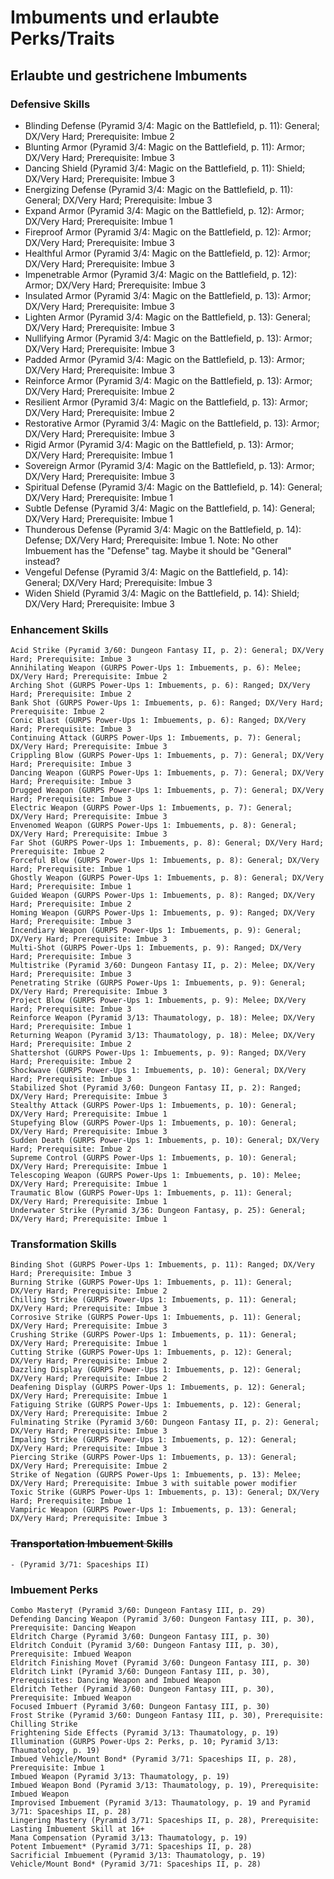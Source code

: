 # Imbuments und erlaubte Perks/Traits

## Erlaubte und gestrichene Imbuments

### Defensive Skills
- Blinding Defense (Pyramid 3/4: Magic on the Battlefield, p. 11): General; DX/Very Hard; Prerequisite: Imbue 2
- Blunting Armor (Pyramid 3/4: Magic on the Battlefield, p. 11): Armor; DX/Very Hard; Prerequisite: Imbue 3
- Dancing Shield (Pyramid 3/4: Magic on the Battlefield, p. 11): Shield; DX/Very Hard; Prerequisite: Imbue 3
- Energizing Defense (Pyramid 3/4: Magic on the Battlefield, p. 11): General; DX/Very Hard; Prerequisite: Imbue 3
- Expand Armor (Pyramid 3/4: Magic on the Battlefield, p. 12): Armor; DX/Very Hard; Prerequisite: Imbue 1
- Fireproof Armor (Pyramid 3/4: Magic on the Battlefield, p. 12): Armor; DX/Very Hard; Prerequisite: Imbue 3
- Healthful Armor (Pyramid 3/4: Magic on the Battlefield, p. 12): Armor; DX/Very Hard; Prerequisite: Imbue 3
- Impenetrable Armor (Pyramid 3/4: Magic on the Battlefield, p. 12): Armor; DX/Very Hard; Prerequisite: Imbue 3
- Insulated Armor (Pyramid 3/4: Magic on the Battlefield, p. 13): Armor; DX/Very Hard; Prerequisite: Imbue 3
- Lighten Armor (Pyramid 3/4: Magic on the Battlefield, p. 13): General; DX/Very Hard; Prerequisite: Imbue 3
- Nullifying Armor (Pyramid 3/4: Magic on the Battlefield, p. 13): Armor; DX/Very Hard; Prerequisite: Imbue 3
- Padded Armor (Pyramid 3/4: Magic on the Battlefield, p. 13): Armor; DX/Very Hard; Prerequisite: Imbue 3
- Reinforce Armor (Pyramid 3/4: Magic on the Battlefield, p. 13): Armor; DX/Very Hard; Prerequisite: Imbue 2
- Resilient Armor (Pyramid 3/4: Magic on the Battlefield, p. 13): Armor; DX/Very Hard; Prerequisite: Imbue 2
- Restorative Armor (Pyramid 3/4: Magic on the Battlefield, p. 13): Armor; DX/Very Hard; Prerequisite: Imbue 3
- Rigid Armor (Pyramid 3/4: Magic on the Battlefield, p. 13): Armor; DX/Very Hard; Prerequisite: Imbue 1
- Sovereign Armor (Pyramid 3/4: Magic on the Battlefield, p. 13): Armor; DX/Very Hard; Prerequisite: Imbue 3
- Spiritual Defense (Pyramid 3/4: Magic on the Battlefield, p. 14): General; DX/Very Hard; Prerequisite: Imbue 1
- Subtle Defense (Pyramid 3/4: Magic on the Battlefield, p. 14): General; DX/Very Hard; Prerequisite: Imbue 1
- Thunderous Defense (Pyramid 3/4: Magic on the Battlefield, p. 14): Defense; DX/Very Hard; Prerequisite: Imbue 1. Note: No other Imbuement has the "Defense" tag. Maybe it should be "General" instead?
- Vengeful Defense (Pyramid 3/4: Magic on the Battlefield, p. 14): General; DX/Very Hard; Prerequisite: Imbue 3
- Widen Shield (Pyramid 3/4: Magic on the Battlefield, p. 14): Shield; DX/Very Hard; Prerequisite: Imbue 3


### Enhancement Skills

    Acid Strike (Pyramid 3/60: Dungeon Fantasy II, p. 2): General; DX/Very Hard; Prerequisite: Imbue 3
    Annihilating Weapon (GURPS Power-Ups 1: Imbuements, p. 6): Melee; DX/Very Hard; Prerequisite: Imbue 2
    Arching Shot (GURPS Power-Ups 1: Imbuements, p. 6): Ranged; DX/Very Hard; Prerequisite: Imbue 2
    Bank Shot (GURPS Power-Ups 1: Imbuements, p. 6): Ranged; DX/Very Hard; Prerequisite: Imbue 2
    Conic Blast (GURPS Power-Ups 1: Imbuements, p. 6): Ranged; DX/Very Hard; Prerequisite: Imbue 3
    Continuing Attack (GURPS Power-Ups 1: Imbuements, p. 7): General; DX/Very Hard; Prerequisite: Imbue 3
    Crippling Blow (GURPS Power-Ups 1: Imbuements, p. 7): General; DX/Very Hard; Prerequisite: Imbue 3
    Dancing Weapon (GURPS Power-Ups 1: Imbuements, p. 7): General; DX/Very Hard; Prerequisite: Imbue 3
    Drugged Weapon (GURPS Power-Ups 1: Imbuements, p. 7): General; DX/Very Hard; Prerequisite: Imbue 3
    Electric Weapon (GURPS Power-Ups 1: Imbuements, p. 7): General; DX/Very Hard; Prerequisite: Imbue 3
    Envenomed Weapon (GURPS Power-Ups 1: Imbuements, p. 8): General; DX/Very Hard; Prerequisite: Imbue 3
    Far Shot (GURPS Power-Ups 1: Imbuements, p. 8): General; DX/Very Hard; Prerequisite: Imbue 2
    Forceful Blow (GURPS Power-Ups 1: Imbuements, p. 8): General; DX/Very Hard; Prerequisite: Imbue 1
    Ghostly Weapon (GURPS Power-Ups 1: Imbuements, p. 8): General; DX/Very Hard; Prerequisite: Imbue 1
    Guided Weapon (GURPS Power-Ups 1: Imbuements, p. 8): Ranged; DX/Very Hard; Prerequisite: Imbue 2
    Homing Weapon (GURPS Power-Ups 1: Imbuements, p. 9): Ranged; DX/Very Hard; Prerequisite: Imbue 3
    Incendiary Weapon (GURPS Power-Ups 1: Imbuements, p. 9): General; DX/Very Hard; Prerequisite: Imbue 3
    Multi-Shot (GURPS Power-Ups 1: Imbuements, p. 9): Ranged; DX/Very Hard; Prerequisite: Imbue 3
    Multistrike (Pyramid 3/60: Dungeon Fantasy II, p. 2): Melee; DX/Very Hard; Prerequisite: Imbue 3
    Penetrating Strike (GURPS Power-Ups 1: Imbuements, p. 9): General; DX/Very Hard; Prerequisite: Imbue 3
    Project Blow (GURPS Power-Ups 1: Imbuements, p. 9): Melee; DX/Very Hard; Prerequisite: Imbue 3
    Reinforce Weapon (Pyramid 3/13: Thaumatology, p. 18): Melee; DX/Very Hard; Prerequisite: Imbue 1
    Returning Weapon (Pyramid 3/13: Thaumatology, p. 18): Melee; DX/Very Hard; Prerequisite: Imbue 2
    Shattershot (GURPS Power-Ups 1: Imbuements, p. 9): Ranged; DX/Very Hard; Prerequisite: Imbue 2
    Shockwave (GURPS Power-Ups 1: Imbuements, p. 10): General; DX/Very Hard; Prerequisite: Imbue 3
    Stabilized Shot (Pyramid 3/60: Dungeon Fantasy II, p. 2): Ranged; DX/Very Hard; Prerequisite: Imbue 3
    Stealthy Attack (GURPS Power-Ups 1: Imbuements, p. 10): General; DX/Very Hard; Prerequisite: Imbue 1
    Stupefying Blow (GURPS Power-Ups 1: Imbuements, p. 10): General; DX/Very Hard; Prerequisite: Imbue 3
    Sudden Death (GURPS Power-Ups 1: Imbuements, p. 10): General; DX/Very Hard; Prerequisite: Imbue 2
    Supreme Control (GURPS Power-Ups 1: Imbuements, p. 10): General; DX/Very Hard; Prerequisite: Imbue 1
    Telescoping Weapon (GURPS Power-Ups 1: Imbuements, p. 10): Melee; DX/Very Hard; Prerequisite: Imbue 1
    Traumatic Blow (GURPS Power-Ups 1: Imbuements, p. 11): General; DX/Very Hard; Prerequisite: Imbue 1
    Underwater Strike (Pyramid 3/36: Dungeon Fantasy, p. 25): General; DX/Very Hard; Prerequisite: Imbue 1

### Transformation Skills

    Binding Shot (GURPS Power-Ups 1: Imbuements, p. 11): Ranged; DX/Very Hard; Prerequisite: Imbue 3
    Burning Strike (GURPS Power-Ups 1: Imbuements, p. 11): General; DX/Very Hard; Prerequisite: Imbue 2
    Chilling Strike (GURPS Power-Ups 1: Imbuements, p. 11): General; DX/Very Hard; Prerequisite: Imbue 3
    Corrosive Strike (GURPS Power-Ups 1: Imbuements, p. 11): General; DX/Very Hard; Prerequisite: Imbue 3
    Crushing Strike (GURPS Power-Ups 1: Imbuements, p. 11): General; DX/Very Hard; Prerequisite: Imbue 1
    Cutting Strike (GURPS Power-Ups 1: Imbuements, p. 12): General; DX/Very Hard; Prerequisite: Imbue 2
    Dazzling Display (GURPS Power-Ups 1: Imbuements, p. 12): General; DX/Very Hard; Prerequisite: Imbue 2
    Deafening Display (GURPS Power-Ups 1: Imbuements, p. 12): General; DX/Very Hard; Prerequisite: Imbue 1
    Fatiguing Strike (GURPS Power-Ups 1: Imbuements, p. 12): General; DX/Very Hard; Prerequisite: Imbue 2
    Fulminating Strike (Pyramid 3/60: Dungeon Fantasy II, p. 2): General; DX/Very Hard; Prerequisite: Imbue 3
    Impaling Strike (GURPS Power-Ups 1: Imbuements, p. 12): General; DX/Very Hard; Prerequisite: Imbue 3
    Piercing Strike (GURPS Power-Ups 1: Imbuements, p. 13): General; DX/Very Hard; Prerequisite: Imbue 2
    Strike of Negation (GURPS Power-Ups 1: Imbuements, p. 13): Melee; DX/Very Hard; Prerequisite: Imbue 3 with suitable power modifier
    Toxic Strike (GURPS Power-Ups 1: Imbuements, p. 13): General; DX/Very Hard; Prerequisite: Imbue 1
    Vampiric Weapon (GURPS Power-Ups 1: Imbuements, p. 13): General; DX/Very Hard; Prerequisite: Imbue 3

### ~~Transportation Imbuement Skills~~

    - (Pyramid 3/71: Spaceships II) 

### Imbuement Perks

    Combo Mastery† (Pyramid 3/60: Dungeon Fantasy III, p. 29)
    Defending Dancing Weapon (Pyramid 3/60: Dungeon Fantasy III, p. 30), Prerequisite: Dancing Weapon
    Eldritch Charge (Pyramid 3/60: Dungeon Fantasy III, p. 30)
    Eldritch Conduit (Pyramid 3/60: Dungeon Fantasy III, p. 30), Prerequisite: Imbued Weapon
    Eldritch Finishing Move† (Pyramid 3/60: Dungeon Fantasy III, p. 30)
    Eldritch Link† (Pyramid 3/60: Dungeon Fantasy III, p. 30), Prerequisites: Dancing Weapon and Imbued Weapon
    Eldritch Tether (Pyramid 3/60: Dungeon Fantasy III, p. 30), Prerequisite: Imbued Weapon
    Focused Imbuer† (Pyramid 3/60: Dungeon Fantasy III, p. 30)
    Frost Strike (Pyramid 3/60: Dungeon Fantasy III, p. 30), Prerequisite: Chilling Strike
    Frightening Side Effects (Pyramid 3/13: Thaumatology, p. 19)
    Illumination (GURPS Power-Ups 2: Perks, p. 10; Pyramid 3/13: Thaumatology, p. 19)
    Imbued Vehicle/Mount Bond* (Pyramid 3/71: Spaceships II, p. 28), Prerequisite: Imbue 1
    Imbued Weapon (Pyramid 3/13: Thaumatology, p. 19)
    Imbued Weapon Bond (Pyramid 3/13: Thaumatology, p. 19), Prerequisite: Imbued Weapon
    Improvised Imbuement (Pyramid 3/13: Thaumatology, p. 19 and Pyramid 3/71: Spaceships II, p. 28)
    Lingering Mastery (Pyramid 3/71: Spaceships II, p. 28), Prerequisite: Lasting Imbuement Skill at 16+
    Mana Compensation (Pyramid 3/13: Thaumatology, p. 19)
    Potent Imbuement* (Pyramid 3/71: Spaceships II, p. 28)
    Sacrificial Imbuement (Pyramid 3/13: Thaumatology, p. 19)
    Vehicle/Mount Bond* (Pyramid 3/71: Spaceships II, p. 28)
